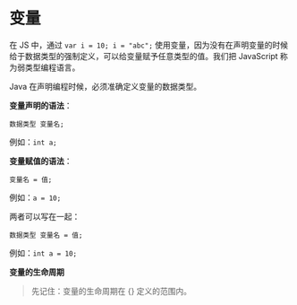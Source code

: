 # 变量

在 JS 中，通过 `var i = 10; i = "abc";` 使用变量，因为没有在声明变量的时候给于数据类型的强制定义，可以给变量赋予任意类型的值。我们把 JavaScript 称为弱类型编程语言。

Java 在声明编程时候，必须准确定义变量的数据类型。

**变量声明的语法**：

`数据类型 变量名;`

例如：`int a;`

**变量赋值的语法**：

`变量名 = 值;`

例如：`a = 10;`

两者可以写在一起：

`数据类型 变量名 = 值;`

例如：`int a = 10;`

**变量的生命周期**

> 先记住：变量的生命周期在 {} 定义的范围内。



